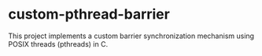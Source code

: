 # custom-pthread-barrier
This project implements a custom barrier synchronization mechanism using POSIX threads (pthreads) in C.
